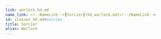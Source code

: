 ```yaml
---
link: warlock_hd.md
name_link: <!--NameLink-->[Sorcier](hd_warlock.md)<!--/NameLink-->
id: classes_hd.md#sorcier
title: Sorcier
alias: Warlock
---
```


